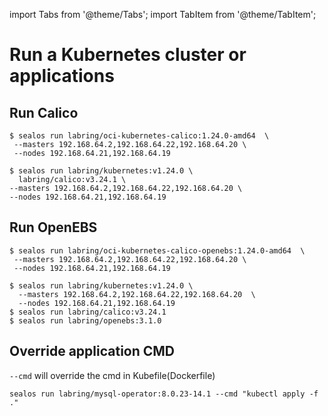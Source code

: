 import Tabs from '@theme/Tabs';
import TabItem from '@theme/TabItem';

# Run a Kubernetes cluster or applications

## Run Calico

<Tabs groupId="imageNum">
  <TabItem value="single" label="One Image" default>

```shell
$ sealos run labring/oci-kubernetes-calico:1.24.0-amd64  \
 --masters 192.168.64.2,192.168.64.22,192.168.64.20 \
 --nodes 192.168.64.21,192.168.64.19
```

  </TabItem>
  <TabItem value="multiple" label="Multi Images">

```shell
$ sealos run labring/kubernetes:v1.24.0 \
  labring/calico:v3.24.1 \
--masters 192.168.64.2,192.168.64.22,192.168.64.20 \
--nodes 192.168.64.21,192.168.64.19
```

  </TabItem>
</Tabs>

## Run OpenEBS

<Tabs groupId="imageNum">
  <TabItem value="single" label="One Image" default>

```shell
$ sealos run labring/oci-kubernetes-calico-openebs:1.24.0-amd64  \
 --masters 192.168.64.2,192.168.64.22,192.168.64.20 \
 --nodes 192.168.64.21,192.168.64.19
```

  </TabItem>
  <TabItem value="multiple" label="Multi Images">

```shell
$ sealos run labring/kubernetes:v1.24.0 \
  --masters 192.168.64.2,192.168.64.22,192.168.64.20  \
  --nodes 192.168.64.21,192.168.64.19
$ sealos run labring/calico:v3.24.1
$ sealos run labring/openebs:3.1.0
```

  </TabItem>
</Tabs>

## Override application CMD

`--cmd` will override the cmd in Kubefile(Dockerfile)

```shell script
sealos run labring/mysql-operator:8.0.23-14.1 --cmd "kubectl apply -f ."
```
